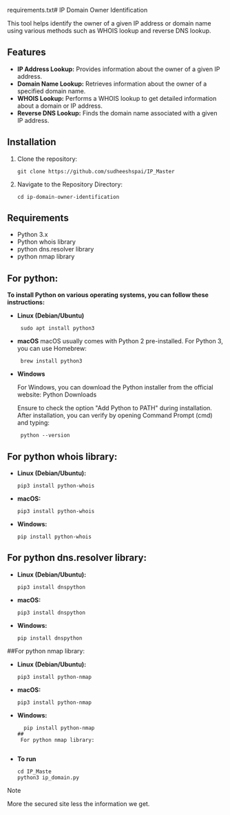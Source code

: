 requirements.txt# IP Domain Owner Identification

This tool helps identify the owner of a given IP address or domain name using various methods such as WHOIS lookup and reverse DNS lookup.

## Features

- **IP Address Lookup:** Provides information about the owner of a given IP address.
- **Domain Name Lookup:** Retrieves information about the owner of a specified domain name.
- **WHOIS Lookup:** Performs a WHOIS lookup to get detailed information about a domain or IP address.
- **Reverse DNS Lookup:** Finds the domain name associated with a given IP address.

## Installation

1. Clone the repository:

   ```
   git clone https://github.com/sudheeshspai/IP_Master                                                                               

2. Navigate to the Repository Directory:

     ```
     cd ip-domain-owner-identification
 ## Requirements

- Python 3.x
- Python whois library
- python dns.resolver library
- python nmap library
## For python:
 **To install Python on various operating systems, you can follow these instructions:**
- **Linux (Debian/Ubuntu)**
  ```
   sudo apt install python3 
- **macOS**
  macOS usually comes with Python 2 pre-installed. For Python 3, you can use Homebrew:
  ```
   brew install python3
- **Windows**

  For Windows, you can download the Python installer from the official website: Python Downloads

  Ensure to check the option "Add Python to PATH" during installation. After installation, you can verify by opening Command Prompt (cmd) and typing:

     ```
      python --version
## For python whois library:
 
- **Linux (Debian/Ubuntu):**

  ```
  pip3 install python-whois

- **macOS:**
   ```
  pip3 install python-whois

- **Windows:**
   ```
   pip install python-whois
   
 ## For python dns.resolver library:
- **Linux (Debian/Ubuntu):**

  ```
  pip3 install dnspython
- **macOS:**
   ```
  pip3 install dnspython
- **Windows:**
   ```
   pip install dnspython
##For python nmap library:
 
- **Linux (Debian/Ubuntu):**

  ```
  pip3 install python-nmap
- **macOS:**
   ```
  pip3 install python-nmap
- **Windows:**
  ```
    pip install python-nmap
  ##                    
   For python nmap library:
 
- **To run**

  ```
  cd IP_Maste
  python3 ip_domain.py
> [!NOTE]
> More the secured site less the information we get.

      
   

    


    




